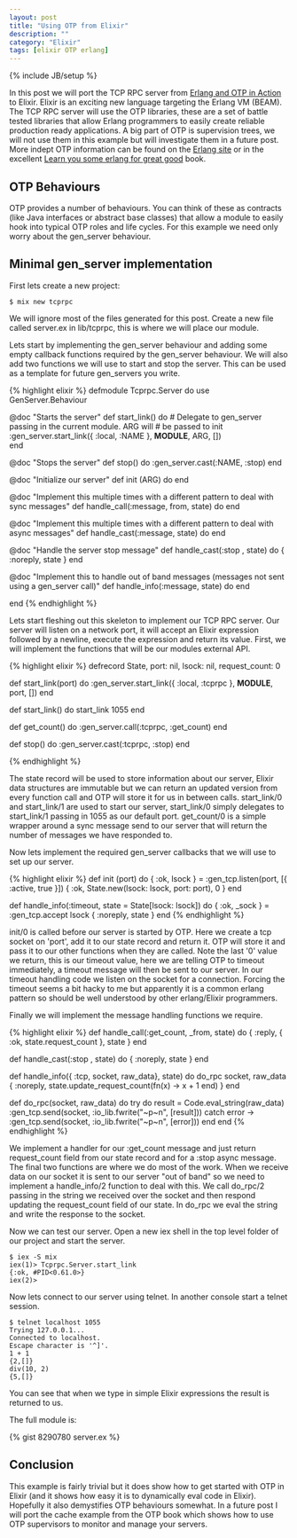 ```yaml
---
layout: post
title: "Using OTP from Elixir"
description: ""
category: "Elixir"
tags: [elixir OTP erlang]
---
```

{% include JB/setup %}

In this post we will port the TCP RPC server from
[Erlang and OTP in Action](http://manning.com/logan/) to
Elixir. Elixir is an exciting new language targeting the
Erlang VM (BEAM). The TCP RPC server will use the OTP
libraries, these are a set of battle tested libraries that allow
Erlang programmers to easily create reliable production ready
applications. A big part of OTP is supervision trees, we will not use
them in this example but will investigate them in a future post. More
indept OTP information can be found on the
[Erlang site](http://www.erlang.org/doc/design_principles/des_princ.html)
or in the excellent
[Learn you some erlang for great good](http://learnyousomeerlang.com/what-is-otp)
book.

## OTP Behaviours

OTP provides a number of behaviours. You can think of these as
contracts (like Java interfaces or abstract base classes) that allow a
module to easily hook into typical OTP roles and life cycles. For this
example we need only worry about the gen_server behaviour.

## Minimal gen_server implementation

First lets create a new project:

    $ mix new tcprpc

We will ignore most of the files generated for this post. Create a new
file called server.ex in lib/tcprpc, this is where we will place our
module.

Lets start by implementing the gen_server behaviour and adding some
empty callback functions required by the gen_server behaviour. We will
also add two functions we will use to start and stop the server. This
can be used as a template for future gen_servers you write.

{% highlight elixir %}
defmodule Tcprpc.Server do
  use GenServer.Behaviour

  @doc "Starts the server"
  def start_link() do
    # Delegate to gen_server passing in the current module. ARG will
    # be passed to init
    :gen_server.start_link({ :local, :NAME }, __MODULE__, ARG, [])  
  end

  @doc "Stops the server"
  def stop() do
    :gen_server.cast(:NAME, :stop)
  end

  @doc "Initialize our server"
  def init (ARG) do
  end

  @doc "Implement this multiple times with a different pattern to deal
  with sync messages"
  def handle_call(:message, from, state) do 
  end

  @doc "Implement this multiple times with a different pattern to deal
  with async messages"
  def handle_cast(:message, state) do
  end

  @doc "Handle the server stop message"
  def handle_cast(:stop , state) do
    { :noreply, state }
  end

  @doc "Implement this to handle out of band messages (messages not
  sent using a gen_server call)"
  def handle_info(:message, state) do
  end

end
{% endhighlight %}

Lets start fleshing out this skeleton to implement our TCP RPC
server. Our server will listen on a network port, it will accept
an Elixir expression followed by a newline, execute the expression and
return its value. First, we will implement the functions that will be
our modules external API.

{% highlight elixir %}
  defrecord State, port: nil, lsock: nil, request_count: 0

  def start_link(port) do
    :gen_server.start_link({ :local, :tcprpc }, __MODULE__, port, [])
  end

  def start_link() do
    start_link 1055
  end

  def get_count() do
    :gen_server.call(:tcprpc, :get_count)
  end

  def stop() do
    :gen_server.cast(:tcprpc, :stop)
  end

{% endhighlight %}

The state record will be used to store information about our server,
Elixir data structures are immutable but we can return an updated
version from every function call and OTP will store it for us in between
calls. start_link/0 and start_link/1 are used to start our server,
start_link/0 simply delegates to start_link/1 passing in 1055 as our
default port. get_count/0 is a simple wrapper around a sync message
send to our server that will return the number of messages we have
responded to.

Now lets implement the required gen_server callbacks that we will use
to set up our server.

{% highlight elixir %}
  def init (port) do
    { :ok, lsock } = :gen_tcp.listen(port, [{ :active, true }])
    { :ok, State.new(lsock: lsock, port: port), 0 }
  end

  def handle_info(:timeout, state = State[lsock: lsock]) do
    { :ok, _sock } = :gen_tcp.accept lsock
    { :noreply, state }
  end
{% endhighlight %}

init/0 is called before our server is started by OTP. Here we create a
tcp socket on 'port', add it to our state record and return it. OTP
will store it and pass it to our other functions when they are
called. Note the last '0' value we return, this is our timeout value,
here we are telling OTP to timeout immediately, a timeout
message will then be sent to our server. In our timeout handling code
we listen on the socket for a connection. Forcing the timeout
seems a bit hacky to me but apparently it is a common erlang pattern
so should be well understood by other erlang/Elixir programmers.

Finally we will implement the message handling functions we require.

{% highlight elixir %}
  def handle_call(:get_count, _from, state) do 
    { :reply, { :ok, state.request_count }, state }
  end

  def handle_cast(:stop , state) do
    { :noreply, state }
  end

  def handle_info({ :tcp, socket, raw_data}, state) do
    do_rpc socket, raw_data
    { :noreply, state.update_request_count(fn(x) -> x + 1 end) }
  end

  def do_rpc(socket, raw_data) do
    try do
      result = Code.eval_string(raw_data)
      :gen_tcp.send(socket, :io_lib.fwrite("~p~n", [result]))
    catch
      error -> :gen_tcp.send(socket, :io_lib.fwrite("~p~n", [error]))
    end
  end
{% endhighlight %}

We implement a handler for our :get_count message and just return
request_count field from our state record and for a :stop async
message. The final two functions are where we do most of the
work. When we receive data on our socket it is sent to our server "out
of band" so we need to implement a handle_info/2 function to deal with
this. We call do_rpc/2 passing in the string we received over the
socket and then respond updating the request_count field of our
state. In do_rpc we eval the string and write the response to the
socket.

Now we can test our server. Open a new iex shell in the top level
folder of our project and start the server.

    $ iex -S mix
    iex(1)> Tcprpc.Server.start_link
    {:ok, #PID<0.61.0>}
    iex(2)>

Now lets connect to our server using telnet. In another console start
a telnet session.

    $ telnet localhost 1055
    Trying 127.0.0.1...
    Connected to localhost.
    Escape character is '^]'.
    1 + 1
    {2,[]}
    div(10, 2)
    {5,[]}

You can see that when we type in simple Elixir expressions the result
is returned to us.

The full module is:

{% gist 8290780 server.ex %}

## Conclusion

This example is fairly trivial but it does show how to get started
with OTP in Elixir (and it shows how easy it is to dynamically
eval code in Elixir). Hopefully it also demystifies OTP
behaviours somewhat. In a future post I will port the cache example from the OTP
book which shows how to use OTP supervisors to monitor and manage your servers.
